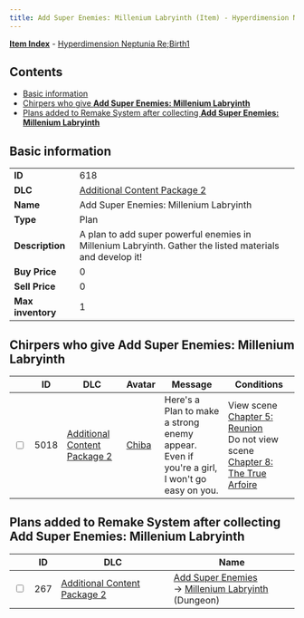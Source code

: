 ```yaml
---
title: Add Super Enemies: Millenium Labryinth (Item) - Hyperdimension Neptunia Re;Birth1
---
```


[**Item Index**](/neptunia/rb1/item/index.html) - [Hyperdimension Neptunia Re;Birth1](/neptunia/rb1)

## Contents

- [Basic information](#basic-information)
- [Chirpers who give **Add Super Enemies: Millenium Labryinth**](#chirpers-who-give-add-super-enemies-millenium-labryinth)
- [Plans added to Remake System after collecting **Add Super Enemies: Millenium Labryinth**](#plans-added-to-remake-system-after-collecting-add-super-enemies-millenium-labryinth)
## Basic information

|   |   |
| -- | -- |
| **ID** | 618 |
| **DLC** | [Additional Content Package 2](/neptunia/rb1/dlc/11-pack2.html) |
| **Name** | Add Super Enemies: Millenium Labryinth |
| **Type** | Plan |
| **Description** | A plan to add super powerful enemies in Millenium Labryinth. Gather the listed materials and develop it! |
| **Buy Price** | 0 |
| **Sell Price** | 0 |
| **Max inventory** | 1 |


## Chirpers who give **Add Super Enemies: Millenium Labryinth**

|    | ID | DLC | Avatar | Message | Conditions |
| -- | -- | --- | ------ | ------- | ---------- |
| <input type="checkbox" id="rb1-chirper-event-11-5018" class="trackbox" /> | 5018 | [Additional Content Package 2](/neptunia/rb1/dlc/11-pack2.html) | [Chiba](/neptunia/rb1/undefined/1-219-chiba.html) | Here's a Plan to make a strong enemy appear.<br />Even if you're a girl, I won't go easy on you. | View scene [Chapter 5: Reunion](/neptunia/rb1/scene/1-503-chapter-5-reunion.html)<br />Do not view scene [Chapter 8: The True Arfoire](/neptunia/rb1/scene/1-807-chapter-8-the-true-arfoire.html) |


## Plans added to Remake System after collecting **Add Super Enemies: Millenium Labryinth**

|    | ID | DLC | Name |
| -- | -- | --- | ---- |
| <input type="checkbox" id="rb1-remake-11-267" class="trackbox" /> | 267 | [Additional Content Package 2](/neptunia/rb1/dlc/11-pack2.html) | [Add Super Enemies](/neptunia/rb1/remake/11-267-add-super-enemies.html)<br /> → [Millenium Labryinth](/neptunia/rb1/dungeon/1-113-millenium-labryinth.html) (Dungeon) |
